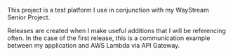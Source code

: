 This project is a test platform I use in conjunction with my WayStream Senior Project.

Releases are created when I make useful additions that I will be referencing often. In the case of
the first release, this is a communication example between my application and AWS Lambda via
API Gateway.